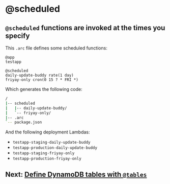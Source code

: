 # @scheduled

## `@scheduled` functions are invoked at the times you specify

This `.arc` file defines some scheduled functions:

```arc
@app
testapp

@scheduled
daily-update-buddy rate(1 day)
friyay-only cron(0 15 ? * FRI *)
```

Which generates the following code:

```bash
/
|-- scheduled
|   |-- daily-update-buddy/
|   `-- friyay-only/
|-- .arc
`-- package.json
```

And the following deployment Lambdas:

- `testapp-staging-daily-update-buddy`
- `testapp-production-daily-update-buddy`
- `testapp-staging-friyay-only`
- `testapp-production-friyay-only`

## Next: [Define DynamoDB tables with `@tables`](/reference/tables)
